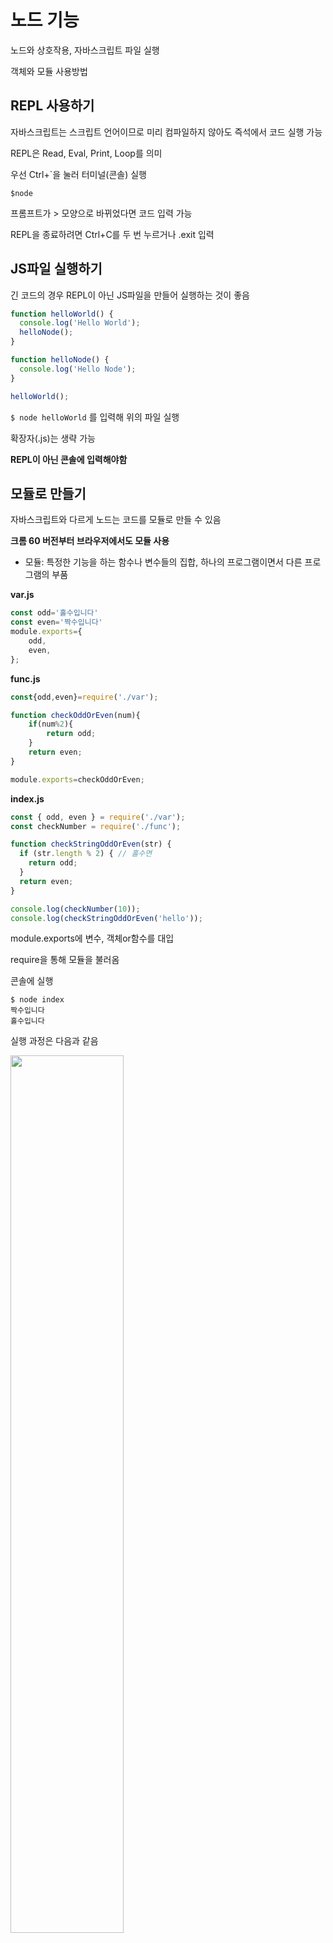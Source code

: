 # 노드 기능

노드와 상호작용, 자바스크립트 파일 실행

객체와 모듈 사용방법

## REPL 사용하기

자바스크립트는 스크립트 언어이므로 미리 컴파일하지 않아도 즉석에서 코드 실행 가능

REPL은 Read, Eval, Print, Loop를 의미

우선 Ctrl+`을 눌러 터미널(콘솔) 실행

```
$node
```

프롬프트가 > 모양으로 바뀌었다면 코드 입력 가능

REPL을 종료하려면 Ctrl+C를 두 번 누르거나 .exit 입력

## JS파일 실행하기

긴 코드의 경우 REPL이 아닌 JS파일을 만들어 실행하는 것이 좋음

```javascript
function helloWorld() {
  console.log('Hello World');
  helloNode();
}

function helloNode() {
  console.log('Hello Node');
}

helloWorld();
```

`$ node helloWorld` 를 입력해 위의 파일 실행

확장자(.js)는 생략 가능

__REPL이 아닌 콘솔에 입력해야함__

## 모듈로 만들기

자바스크립트와 다르게 노드는 코드를 모듈로 만들 수 있음

__크롬 60 버전부터 브라우저에서도 모듈 사용__

- 모듈: 특정한 기능을 하는 함수나 변수들의 집합, 하나의 프로그램이면서 다른 프로그램의 부품

__var.js__

```javascript
const odd='홀수입니다'
const even='짝수입니다'
module.exports={
    odd,
    even,
};
```

__func.js__

```javascript
const{odd,even}=require('./var');

function checkOddOrEven(num){
    if(num%2){
        return odd;
    }
    return even;
}

module.exports=checkOddOrEven;
```

__index.js__

```javascript
const { odd, even } = require('./var');
const checkNumber = require('./func');

function checkStringOddOrEven(str) {
  if (str.length % 2) { // 홀수면
    return odd;
  }
  return even;
}

console.log(checkNumber(10));
console.log(checkStringOddOrEven('hello'));
```

module.exports에 변수, 객체or함수를 대입

require을 통해 모듈을 불러옴

콘솔에 실행

```
$ node index
짝수입니다
홀수입니다
```

실행 과정은 다음과 같음

<img src="https://thebook.io/img/080229/095.jpg" width="60%">

### 참고: ES6 모듈

```javascript
import { odd, even } from './var';

function checkOddOrEven(num) {
  if (num % 2) { // 홀수면
    return odd;
  }
  return even;
}

export default checkOddOrEven;
```

require와 module.exports가 import, export default로 바뀜

노드 9 버전부터 ES6 모듈 사용 가능하지만 확장자를 js로 지정해야함

package.json=>type:"module" 속성을 넣어 js로 사용 가능

## 노드 내장 객체

노드에서는 내장 객체와 내장 모듈을 제공

### global 객체

브라우저의 window와 같은 전역 객체

require은 global.require에서 global 생략

console은 global.console에서 global 생략

__노드에서 window와 document 객체는 사용X, DOM이나 BOM이 없기 때문__

REPL을 이용해 내부 확인

```
$ node
> global
<ref *1> Object [global] {
  global: [Circular *1],
  clearInterval: [Function: clearInterval],
  clearTimeout: [Function: clearTimeout],
  setInterval: [Function: setInterval],
  setTimeout: [Function: setTimeout] {
    [Symbol(nodejs.util.promisify.custom)]: [Function (anonymous)]
  },
  queueMicrotask: [Function: queueMicrotask],
  clearImmediate: [Function: clearImmediate],
  setImmediate: [Function: setImmediate] {
    [Symbol(nodejs.util.promisify.custom)]: [Function (anonymous)]
  }
}
> global.console
Object [console] {
  log: [Function: log],
  warn: [Function: warn],
  dir: [Function: dir],
  time: [Function: time],
  timeEnd: [Function: timeEnd],
  timeLog: [Function: timeLog],
  trace: [Function: trace],
  assert: [Function: assert],
  clear: [Function: clear],
  count: [Function: count],
  countReset: [Function: countReset],
  group: [Function: group],
  groupEnd: [Function: groupEnd],
  table: [Function: table],
  debug: [Function: debug],
  info: [Function: info],
  dirxml: [Function: dirxml],
  error: [Function: error],
  groupCollapsed: [Function: groupCollapsed],
  Console: [Function: Console],
  profile: [Function: profile],
  profileEnd: [Function: profileEnd],
  timeStamp: [Function: timeStamp],
  context: [Function: context]
}
```

